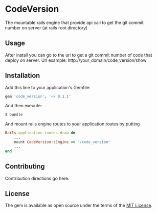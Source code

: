# CodeVersion
The mountable rails engine that provide api call to get the git commit number on server (at rails root directory)

## Usage
After install you can go to the url to get a git commit number of code that deploy on server.
Url example: http://your_domain/code_version/show 

## Installation
Add this line to your application's Gemfile:

```ruby
gem 'code_version', '~> 0.1.1'
```

And then execute:
```bash
$ bundle
```

And mount rails engine routes to your application routes by putting
```ruby
Rails.application.routes.draw do
	...
	mount CodeVersion::Engine => "/code_version"
	...
end
```


## Contributing
Contribution directions go here.

## License
The gem is available as open source under the terms of the [MIT License](http://opensource.org/licenses/MIT).
